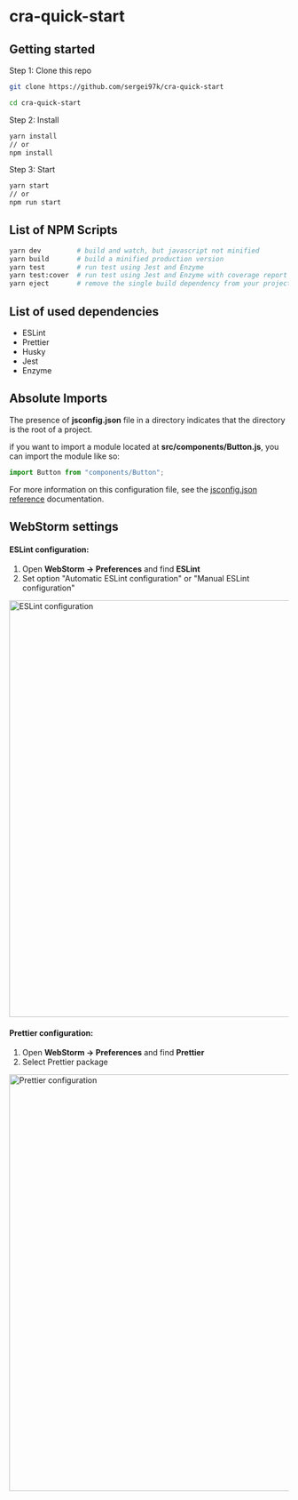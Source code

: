 # cra-quick-start

## Getting started

Step 1: Clone this repo

```sh
git clone https://github.com/sergei97k/cra-quick-start

cd cra-quick-start
```

Step 2: Install

```sh
yarn install
// or
npm install
```

Step 3: Start

```sh
yarn start
// or
npm run start
```

## List of NPM Scripts

```sh
yarn dev         # build and watch, but javascript not minified
yarn build       # build a minified production version
yarn test        # run test using Jest and Enzyme
yarn test:cover  # run test using Jest and Enzyme with coverage report
yarn eject       # remove the single build dependency from your project
```

## List of used dependencies

- ESLint
- Prettier
- Husky
- Jest
- Enzyme

## Absolute Imports

The presence of **jsconfig.json** file in a directory indicates that the directory is the root of a project.

if you want to import a module located at **src/components/Button.js**, you can import the module like so:

```javascript
import Button from "components/Button";
```

For more information on this configuration file, see the [jsconfig.json reference](https://create-react-app.dev/docs/importing-a-component/#absolute-imports) documentation.

## WebStorm settings

#### ESLint configuration:

1. Open **WebStorm -> Preferences** and find **ESLint**
2. Set option "Automatic ESLint configuration" or "Manual ESLint configuration"

<img src="https://www.dropbox.com/s/e9ojm6cr0f1jzk6/ESLint-ws-config.png?raw=1" alt="ESLint configuration" width="750" />

#### Prettier configuration:

1. Open **WebStorm -> Preferences** and find **Prettier**
2. Select Prettier package

<img src="https://www.dropbox.com/s/dviuxf253qj7edb/Prettier-ws-config.png?raw=1" alt="Prettier configuration" width="750" />
